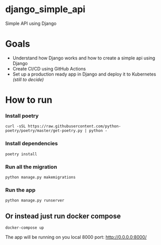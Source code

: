 # django_simple_api
Simple API using Django

# Goals
- Understand how Django works and how to create a simple api using Django
- Create CI/CD using GitHub Actions
- Set up a production ready app in Django and deploy it to Kubernetes _(still to decide)_

# How to run

### Install poetry
    curl -sSL https://raw.githubusercontent.com/python-poetry/poetry/master/get-poetry.py | python -

### Install dependencies
    poetry install

### Run all the migration
    python manage.py makemigrations

### Run the app
    python manage.py runserver
    
## Or instead just run docker compose
    docker-compose up

The app will be running on you local 8000 port: http://0.0.0.0:8000/
